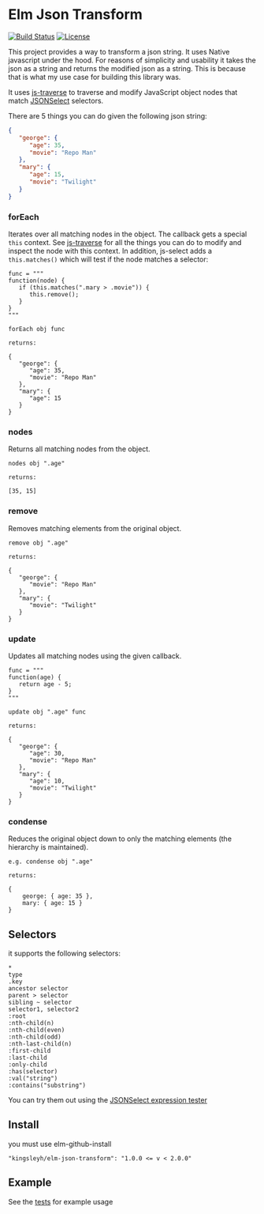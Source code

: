 # Elm Json Transform

[![Build Status](https://travis-ci.org/kingsleyh/elm-json-transform.svg?branch=master)](https://travis-ci.org/kingsleyh/elm-json-transform)
[![License](https://img.shields.io/badge/License-BSD%203--Clause-blue.svg)](https://opensource.org/licenses/BSD-3-Clause)

This project provides a way to transform a json string. It uses Native javascript under the hood. For reasons of simplicity and usability it takes the json as a string and returns the modified json as a string. This is because that is what my use case for building this library was.

It uses [js-traverse](https://github.com/substack/js-traverse) to traverse and modify JavaScript object nodes that match [JSONSelect](http://jsonselect.org/) selectors.

There are 5 things you can do given the following json string:

```json
{
   "george": {
      "age": 35,
      "movie": "Repo Man"
   },
   "mary": {
      "age": 15,
      "movie": "Twilight"
   }
}
```

### forEach

Iterates over all matching nodes in the object. The callback gets a special `this` context. See [js-traverse](https://github.com/substack/js-traverse) for all the things you can do to modify and inspect the node with this context. In addition, js-select adds a `this.matches()` which will test if the node matches a selector:

```
func = """
function(node) {
   if (this.matches(".mary > .movie")) {
      this.remove();
   }
}
"""

forEach obj func

returns:

{
   "george": {
      "age": 35,
      "movie": "Repo Man"
   },
   "mary": {
      "age": 15
   }
}
```

### nodes

Returns all matching nodes from the object.

```
nodes obj ".age"

returns:

[35, 15]
```

### remove

Removes matching elements from the original object.

```
remove obj ".age"

returns:

{
   "george": {
      "movie": "Repo Man"
   },
   "mary": {
      "movie": "Twilight"
   }
}
```

### update

Updates all matching nodes using the given callback.

```
func = """
function(age) {
   return age - 5;
}
"""

update obj ".age" func

returns:

{
   "george": {
      "age": 30,
      "movie": "Repo Man"
   },
   "mary": {
      "age": 10,
      "movie": "Twilight"
   }
}
```

### condense

Reduces the original object down to only the matching elements (the hierarchy is maintained).

```
e.g. condense obj ".age"

returns:

{
    george: { age: 35 },
    mary: { age: 15 }
}
```

## Selectors

it supports the following selectors:

```
*
type
.key
ancestor selector
parent > selector
sibling ~ selector
selector1, selector2
:root
:nth-child(n)
:nth-child(even)
:nth-child(odd)
:nth-last-child(n)
:first-child
:last-child
:only-child
:has(selector)
:val("string")
:contains("substring")
```

You can try them out using the [JSONSelect expression tester](https://jsonselect.curiousconcept.com/)

## Install

you must use elm-github-install

```
"kingsleyh/elm-json-transform": "1.0.0 <= v < 2.0.0"
```

## Example

See the [tests](https://github.com/kingsleyh/elm-json-transform/blob/master/testing/tests/JsonTransformTests.elm) for example usage

